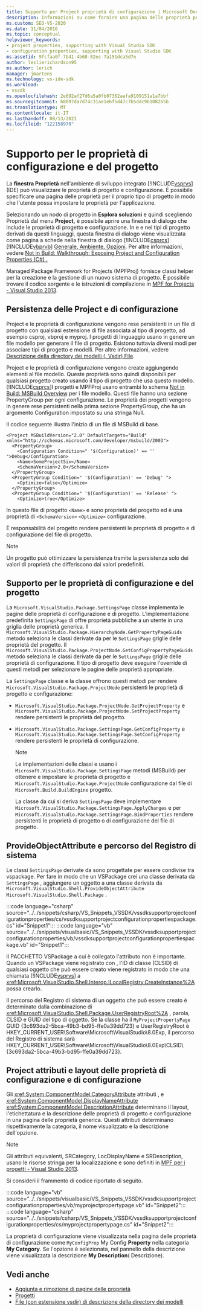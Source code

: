```yaml
---
title: Supporto per Project proprietà di configurazione | Microsoft Docs
description: Informazioni su come fornire una pagina delle proprietà per il proprio tipo di progetto nell'IDE di Visual Studio, che può visualizzare le proprietà estese del progetto e della configurazione.
ms.custom: SEO-VS-2020
ms.date: 11/04/2016
ms.topic: conceptual
helpviewer_keywords:
- project properties, supporting with Visual Studio SDK
- configuration properties, supporting with Visual Studio SDK
ms.assetid: 9fcfaa0f-7b41-4b68-82ec-7a151dca5d7e
author: leslierichardson95
ms.author: lerich
manager: jmartens
ms.technology: vs-ide-sdk
ms.workload:
- vssdk
ms.openlocfilehash: 2e692af27d6a5a0fb07362aafa9109151a1a7bbf
ms.sourcegitcommit: 68897da7d74c31ae1ebf5d47c7b5ddc9b108265b
ms.translationtype: MT
ms.contentlocale: it-IT
ms.lasthandoff: 08/13/2021
ms.locfileid: "122158970"
---
```

# <a name="support-for-project-and-configuration-properties"></a>Supporto per le proprietà di configurazione e del progetto
La **finestra Proprietà** nell'ambiente di sviluppo integrato [!INCLUDE[vsprvs](../../code-quality/includes/vsprvs_md.md)] (IDE) può visualizzare le proprietà di progetto e configurazione. È possibile specificare una pagina delle proprietà per il proprio tipo di progetto in modo che l'utente possa impostare le proprietà per l'applicazione.

 Selezionando un nodo di progetto in **Esplora soluzioni** e quindi scegliendo Proprietà dal menu **Project,** è possibile aprire una finestra di dialogo che include le proprietà di progetto e configurazione.  In e e nei tipi di progetto derivati da questi linguaggi, questa finestra di dialogo viene visualizzata come pagina a schede nella finestra di dialogo [!INCLUDE[csprcs](../../data-tools/includes/csprcs_md.md)] [!INCLUDE[vbprvb](../../code-quality/includes/vbprvb_md.md)] [Generale, Ambiente, Opzioni](../../ide/reference/general-environment-options-dialog-box.md). Per altre informazioni, vedere [Not in Build: Walkthrough: Exposing Project and Configuration Properties (C#) .](/previous-versions/bb166517(v=vs.100))

 Managed Package Framework for Projects (MPFProj) fornisce classi helper per la creazione e la gestione di un nuovo sistema di progetto. È possibile trovare il codice sorgente e le istruzioni di compilazione in [MPF for Projects - Visual Studio 2013](https://github.com/tunnelvisionlabs/MPFProj10).

## <a name="persistence-of-project-and-configuration-properties"></a>Persistenza delle Project e di configurazione
 Project e le proprietà di configurazione vengono rese persistenti in un file di progetto con qualsiasi estensione di file associata al tipo di progetto, ad esempio csproj, vbproj e myproj. I progetti di linguaggio usano in genere un file modello per generare il file di progetto. Esistono tuttavia diversi modi per associare tipi di progetto e modelli. Per altre informazioni, vedere [Descrizione della directory dei modelli (. Vsdir) File](../../extensibility/internals/template-directory-description-dot-vsdir-files.md).

 Project e le proprietà di configurazione vengono create aggiungendo elementi al file modello. Queste proprietà sono quindi disponibili per qualsiasi progetto creato usando il tipo di progetto che usa questo modello. [!INCLUDE[csprcs](../../data-tools/includes/csprcs_md.md)]I progetti e MPFProj usano entrambi lo schema [Not in Build: MSBuild Overview](/previous-versions/visualstudio/visual-studio-2008/ms171452(v=vs.90)) per i file modello. Questi file hanno una sezione PropertyGroup per ogni configurazione. Le proprietà dei progetti vengono in genere rese persistenti nella prima sezione PropertyGroup, che ha un argomento Configuration impostato su una stringa Null.

 Il codice seguente illustra l'inizio di un file di MSBuild di base.

```
<Project MSBuildVersion="2.0" DefaultTargets="Build" xmlns="http://schemas.microsoft.com/developer/msbuild/2003">
  <PropertyGroup>
    <Configuration Condition=" '$(Configuration)' == '' ">Debug</Configuration>
    <Name>SomeProjectSix</Name>
    <SchemaVersion>2.0</SchemaVersion>
  </PropertyGroup>
  <PropertyGroup Condition=" '$(Configuration)' == 'Debug' ">
    <Optimize>false</Optimize>
  </PropertyGroup>
  <PropertyGroup Condition=" '$(Configuration)' == 'Release' ">
    <Optimize>true</Optimize>
```

 In questo file di progetto `<Name>` e sono proprietà del progetto ed è una proprietà di `<SchemaVersion>` `<Optimize>` configurazione.

 È responsabilità del progetto rendere persistenti le proprietà di progetto e di configurazione del file di progetto.

> [!NOTE]
> Un progetto può ottimizzare la persistenza tramite la persistenza solo dei valori di proprietà che differiscono dai valori predefiniti.

## <a name="support-for-project-and-configuration-properties"></a>Supporto per le proprietà di configurazione e del progetto
 La `Microsoft.VisualStudio.Package.SettingsPage` classe implementa le pagine delle proprietà di configurazione e di progetto. L'implementazione predefinita `SettingsPage` di offre proprietà pubbliche a un utente in una griglia delle proprietà generica. Il `Microsoft.VisualStudio.Package.HierarchyNode.GetPropertyPageGuids` metodo seleziona le classi derivate da per le `SettingsPage` griglie delle proprietà del progetto. Il `Microsoft.VisualStudio.Package.ProjectNode.GetConfigPropertyPageGuids` metodo seleziona le classi derivate da per le `SettingsPage` griglie delle proprietà di configurazione. Il tipo di progetto deve eseguire l'override di questi metodi per selezionare le pagine delle proprietà appropriate.

 La `SettingsPage` classe e la classe offrono questi metodi per rendere `Microsoft.VisualStudio.Package.ProjectNode` persistenti le proprietà di progetto e configurazione:

- `Microsoft.VisualStudio.Package.ProjectNode.GetProjectProperty` e `Microsoft.VisualStudio.Package.ProjectNode.SetProjectProperty` rendere persistenti le proprietà del progetto.

- `Microsoft.VisualStudio.Package.SettingsPage.GetConfigProperty` e `Microsoft.VisualStudio.Package.SettingsPage.SetConfigProperty` rendere persistenti le proprietà di configurazione.

  > [!NOTE]
  > Le implementazioni delle classi e usano i `Microsoft.VisualStudio.Package.SettingsPage` metodi (MSBuild) per ottenere e impostare le proprietà di progetto e `Microsoft.VisualStudio.Package.ProjectNode` configurazione dal file di `Microsoft.Build.BuildEngine` progetto.

  La classe da cui si deriva `SettingsPage` deve implementare `Microsoft.VisualStudio.Package.SettingsPage.ApplyChanges` e per `Microsoft.VisualStudio.Package.SettingsPage.BindProperties` rendere persistenti le proprietà di progetto o di configurazione del file di progetto.

## <a name="provideobjectattribute-and-registry-path"></a>ProvideObjectAttribute e percorso del Registro di sistema
 Le classi `SettingsPage` derivate da sono progettate per essere condivise tra vspackage. Per fare in modo che un VSPackage crei una classe derivata da `SettingsPage` , aggiungere un oggetto a una classe derivata da `Microsoft.VisualStudio.Shell.ProvideObjectAttribute` `Microsoft.VisualStudio.Shell.Package` .

 :::code language="csharp" source="../../snippets/csharp/VS_Snippets_VSSDK/vssdksupportprojectconfigurationproperties/cs/vssdksupportprojectconfigurationpropertiespackage.cs" id="Snippet1":::
 :::code language="vb" source="../../snippets/visualbasic/VS_Snippets_VSSDK/vssdksupportprojectconfigurationproperties/vb/vssdksupportprojectconfigurationpropertiespackage.vb" id="Snippet1":::

 Il PACCHETTO VSPackage a cui è collegato l'attributo non è importante. Quando un VSPackage viene registrato con , l'ID di classe (CLSID) di qualsiasi oggetto che può essere creato viene registrato in modo che una chiamata [!INCLUDE[vsprvs](../../code-quality/includes/vsprvs_md.md)] a <xref:Microsoft.VisualStudio.Shell.Interop.ILocalRegistry.CreateInstance%2A> possa crearlo.

 Il percorso del Registro di sistema di un oggetto che può essere creato è determinato dalla combinazione di <xref:Microsoft.VisualStudio.Shell.Package.UserRegistryRoot%2A> , parola, CLSID e GUID del tipo di oggetto. Se la classe ha il `MyProjectPropertyPage` GUID {3c693da2-5bca-49b3-bd95-ffe0a39dd723} e UserRegistryRoot è HKEY_CURRENT_USER\Software\Microsoft\VisualStudio\8.0Exp, il percorso del Registro di sistema sarà HKEY_CURRENT_USER\Software\Microsoft\VisualStudio\8.0Exp\CLSID\\ {3c693da2-5bca-49b3-bd95-ffe0a39dd723}.

## <a name="project-and-configuration-property-attributes-and-layout"></a>Project attributi e layout delle proprietà di configurazione e di configurazione
 Gli <xref:System.ComponentModel.CategoryAttribute> attributi , e <xref:System.ComponentModel.DisplayNameAttribute> <xref:System.ComponentModel.DescriptionAttribute> determinano il layout, l'etichettatura e la descrizione delle proprietà di progetto e configurazione in una pagina delle proprietà generica. Questi attributi determinano rispettivamente la categoria, il nome visualizzato e la descrizione dell'opzione.

> [!NOTE]
> Gli attributi equivalenti, SRCategory, LocDisplayName e SRDescription, usano le risorse stringa per la localizzazione e sono definiti in [MPF per i progetti - Visual Studio 2013](https://github.com/tunnelvisionlabs/MPFProj10).

 Si consideri il frammento di codice riportato di seguito.

 :::code language="vb" source="../../snippets/visualbasic/VS_Snippets_VSSDK/vssdksupportprojectconfigurationproperties/vb/myprojectpropertypage.vb" id="Snippet2":::
 :::code language="csharp" source="../../snippets/csharp/VS_Snippets_VSSDK/vssdksupportprojectconfigurationproperties/cs/myprojectpropertypage.cs" id="Snippet2":::

 La proprietà di configurazione viene visualizzata nella pagina delle proprietà di configurazione come `MyConfigProp` My Config **Property** nella categoria **My Category**. Se l'opzione è selezionata, nel pannello della descrizione viene visualizzata la descrizione **My Description**( Descrizione).

## <a name="see-also"></a>Vedi anche
- [Aggiunta e rimozione di pagine delle proprietà](../../extensibility/adding-and-removing-property-pages.md)
- [Progetti](../../extensibility/internals/projects.md)
- [File (con estensione vsdir) di descrizione della directory dei modelli](../../extensibility/internals/template-directory-description-dot-vsdir-files.md)